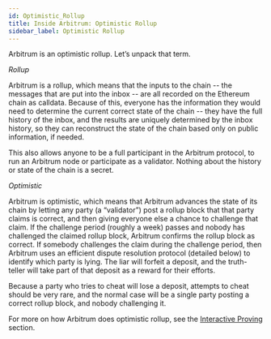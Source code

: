 ```yaml
---
id: Optimistic_Rollup
title: Inside Arbitrum: Optimistic Rollup
sidebar_label: Optimistic Rollup
---
```

Arbitrum is an optimistic rollup. Let’s unpack that term.

*Rollup*

Arbitrum is a rollup, which means that the inputs to the chain -- the messages that are put into the inbox -- are all recorded on the Ethereum chain as calldata. Because of this, everyone has the information they would need to determine the current correct state of the chain -- they have the full history of the inbox, and the results are uniquely determined by the inbox history, so they can reconstruct the state of the chain based only on public information, if needed. 

This also allows anyone to be a full participant in the Arbitrum protocol, to run an Arbitrum node or participate as a validator. Nothing about the history or state of the chain is a secret.

*Optimistic*

Arbitrum is optimistic, which means that Arbitrum advances the state of its chain by letting any party (a “validator”) post a rollup block that that party claims is correct, and then giving everyone else a chance to challenge that claim. If the challenge period (roughly a week) passes and nobody has challenged the claimed rollup block, Arbitrum confirms the rollup block as correct. If somebody challenges the claim during the challenge period, then Arbitrum uses an efficient dispute resolution protocol (detailed below) to identify which party is lying. The liar will forfeit a deposit, and the truth-teller will take part of that deposit as a reward for their efforts.

Because a party who tries to cheat will lose a deposit, attempts to cheat should be very rare, and the normal case will be a single party posting a correct rollup block, and nobody challenging it. 

For more on how Arbitrum does optimistic rollup, see the [Interactive Proving](Interactive_Proving.md) section.

